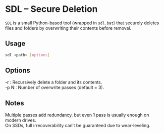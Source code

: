 
# SDL – Secure Deletion

`SDL` is a small Python-based tool (wrapped in `sdl.bat`) that securely deletes files and folders by overwriting their contents before removal.

## Usage

```bash
sdl <path> [options]
```

## Options
  
-r : Recursively delete a folder and its contents.  
-p N : Number of overwrite passes (default = 3).  

## Notes

Multiple passes add redundancy, but even 1 pass is usually enough on modern drives.  
On SSDs, full irrecoverability can’t be guaranteed due to wear-leveling.  
